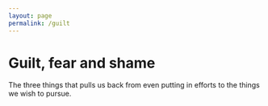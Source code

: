 ```yaml
---
layout: page
permalink: /guilt
---
```


# Guilt, fear and shame

The three things that pulls us back from even putting in efforts to the things we wish to pursue. 